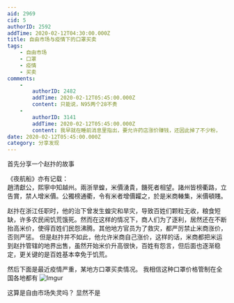 ```yaml
---
aid: 2969
cid: 5
authorID: 2592
addTime: 2020-02-12T04:30:00.000Z
title: 自由市场与疫情下的口罩买卖
tags:
    - 自由市场
    - 口罩
    - 疫情
    - 买卖
comments:
    -
        authorID: 2482
        addTime: 2020-02-12T05:45:00.000Z
        content: 只能说，N95两个28不贵
    -
        authorID: 3141
        addTime: 2020-02-12T05:45:00.000Z
        content: 我早就在睡前消息里指出，要允许药店涨价赚钱，还因此掉了不少粉，
date: 2020-02-12T05:45:00.000Z
category: 分享发现
---
```


首先分享一个赵抃的故事

《夜航船》亦有记载：  
趙清獻公，熙寧中知越州。兩浙旱蝗，米價湧貴，饑死者相望。諸州皆榜衢路，立告賞，禁人增米價。公獨榜通衢，令有米者增價糶之，於是米商輳集，米價頓賤。

赵抃在浙江任职时，他的治下曾发生蝗灾和旱灾，导致百姓们颗粒无收，粮食短缺，许多农民闹饥荒饿死。然而在这样的情况下，商人们为了逐利，居然还在不断抬高米价，使得百姓们民怨沸腾。其他地方官员为了救灾，都严厉禁止米商涨价，否则严惩。 但是赵抃并不如此，他允许米商自己涨价，这样的话，米商都把米运到赵抃管辖的地界出售，虽然开始米价升高很快，百姓有怨言，但后面也逐渐稳定，更关键的是百姓基本幸免于饥荒。

然后下面是最近疫情严重，某地方口罩买卖情况。 我相信这种口罩价格管制在全国各地都有 ![Imgur](https://i.imgur.com/Mk4xnHX.jpg)

这算是自由市场失灵吗？ 显然不是
